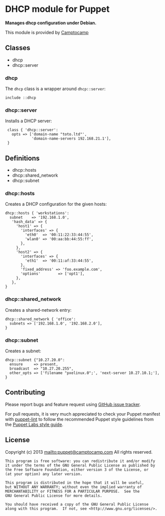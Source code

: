 # DHCP module for Puppet

**Manages dhcp configuration under Debian.**

This module is provided by [Camptocamp](http://www.camptocamp.com/)

## Classes

* dhcp
* dhcp::server

### dhcp

The `dhcp` class is a wrapper around `dhcp::server`:

    include ::dhcp

### dhcp::server

Installs a DHCP server:

     class { 'dhcp::server':
       opts => ['domain-name "toto.ltd"',
                'domain-name-servers 192.168.21.1'],
     }

## Definitions

* dhcp::hosts
* dhcp::shared\_network
* dhcp::subnet

### dhcp::hosts

Creates a DHCP configuration for the given hosts:

    dhcp::hosts { 'workstations':
      subnet    => '192.168.1.0',
       'hash_data' => {
         'host1' => {
           'interfaces' => {
             'eth0'  => '00:11:22:33:44:55',
             'wlan0' => '00:aa:bb:44:55:ff',
           },
         },
         'host2' => {
           'interfaces' => {
             'eth1'  => '00:11:af:33:44:55',
           },
           'fixed_address' => 'foo.example.com',
           'options'        => ['opt1'],
         },
       },
    }

### dhcp::shared\_network

Creates a shared-network entry:

    dhcp::shared_network { 'office':
      subnets => ['192.168.1.0', '192.168.2.0'],
    }

### dhcp::subnet

Creates a subnet:

    dhcp::subnet {"10.27.20.0":
      ensure     => present,
      broadcast  => "10.27.20.255",
      other_opts => ['filename "pxelinux.0";', 'next-server 10.27.10.1;'],
    }

## Contributing

Please report bugs and feature request using [GitHub issue
tracker](https://github.com/camptocamp/puppet-dhcp/issues).

For pull requests, it is very much appreciated to check your Puppet manifest
with [puppet-lint](https://github.com/camptocamp/puppet-dhcp/issues) to follow the recommended Puppet style guidelines from the
[Puppet Labs style guide](http://docs.puppetlabs.com/guides/style_guide.html).

## License

Copyright (c) 2013 <mailto:puppet@camptocamp.com> All rights reserved.

    This program is free software: you can redistribute it and/or modify
    it under the terms of the GNU General Public License as published by
    the Free Software Foundation, either version 3 of the License, or
    (at your option) any later version.
    
    This program is distributed in the hope that it will be useful,
    but WITHOUT ANY WARRANTY; without even the implied warranty of
    MERCHANTABILITY or FITNESS FOR A PARTICULAR PURPOSE.  See the
    GNU General Public License for more details.
    
    You should have received a copy of the GNU General Public License
    along with this program.  If not, see <http://www.gnu.org/licenses/>.

